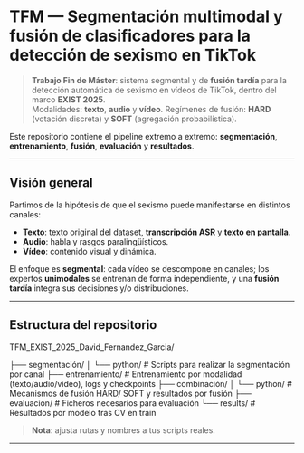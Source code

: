 # TFM — Segmentación multimodal y fusión de clasificadores para la detección de sexismo en TikTok

> **Trabajo Fin de Máster**: sistema segmental y de **fusión tardía** para la detección automática de sexismo en vídeos de TikTok, dentro del marco **EXIST 2025**.  
> Modalidades: **texto**, **audio** y **vídeo**. Regímenes de fusión: **HARD** (votación discreta) y **SOFT** (agregación probabilística).

Este repositorio contiene el pipeline extremo a extremo: **segmentación**, **entrenamiento**, **fusión**, **evaluación** y **resultados**.

---

## Visión general

Partimos de la hipótesis de que el sexismo puede manifestarse en distintos canales:

- **Texto**: texto original del dataset, **transcripción ASR** y **texto en pantalla**.  
- **Audio**: habla y rasgos paralingüísticos.  
- **Vídeo**: contenido visual y dinámica.

El enfoque es **segmental**: cada vídeo se descompone en canales; los expertos **unimodales** se entrenan de forma independiente, y una **fusión tardía** integra sus decisiones y/o distribuciones.

---

## Estructura del repositorio

TFM_EXIST_2025_David_Fernandez_Garcia/

├── segmentación/
│   └── python/            # Scripts para realizar la segmentación por canal
├── entrenamiento/         # Entrenamiento por modalidad (texto/audio/vídeo), logs y checkpoints
├── combinación/
│   └── python/            # Mecanismos de fusión HARD/ SOFT y resultados por fusión
├── evaluacion/            # Ficheros necesarios para evaluación
└── results/               # Resultados por modelo tras CV en train



> **Nota**: ajusta rutas y nombres a tus scripts reales.


---



